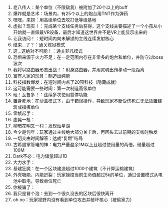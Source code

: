 1. 老八传人：某个单位（不限敌我）被附加了20个以上的buff  
2. 爆炸就是艺术：场景内，有25个以上的炮台用TNT作为弹药
3. 嘿嘿，来捞：用高级单位去攻打低等级基地
4. 虚拟？现实！：完成某个支线任务后获得，这个支线主要描述了一个小孩从小开始就一直佩戴VR设备，最后才知道这世界并不是VR上能显示出来的
5. 让我访问！：短时间内向未解锁的主线连续发射核心
6. 结束...了？：通关炼狱模式
7. 这...这绝对不可能！：通关非凡模式
8. 恐惧来源于火力不足：在一定范围内存在非常多的炮台和单位，并防守过boss波次
9. 我将以路由器形态出战！：附身路由器，并用灵魂出窍移动一段距离
10. 富有人家的玩具：制造出纯能
11. 科技指数爆发：在短时间内点了20项科技（隐藏成就）
12. 这可能需要一些时间：第一次制造高级单位
13. 砸！瓦鲁多！：连续多次使用暂停功能
14. 置身死地：在沙盒模式下，由于错误操作，导致玩家不断受伤死亡无法放置建筑或指挥单位
15. 零帧起手：
16. 虚晃一枪：
17. 柳暗花明又一村：发现灿星湖
18. 今夕是何年：玩家通过主线绝大部分关卡后，再回头去过前期的支线时触发
19. 一切交由时间解答：达成“复燃”结局
20. 古希腊掌管电的神：电力产量盈余1M以上且超过使用量的两倍，储量超过100M
21. Dark不必：电力储量超过1B
22. 大力水手：
23. 基建狂魔：在一个区块建造超过1000个建筑（不计算运输建筑）  
24. 外壳吸能，内能迸裂：玩家操控当前生命值超过5k的单位，通过设置模式从电池中取电，导致单位死亡
25. 你被骗了：
26. 我只是冒个泡：去到一个很久没去的区块后很快离开
27. oh no：玩家视野内没有看到单位攻击并破坏核心（被偷家力）